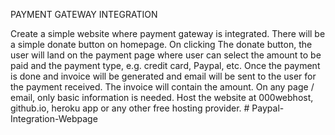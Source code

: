 PAYMENT GATEWAY INTEGRATION

Create a simple website where payment gateway is integrated.
There will be a simple donate button on homepage.
On clicking The donate button, the user will land on the payment page where user can select the amount to be paid and the payment type, e.g. credit card, Paypal, etc.
Once the payment is done and invoice will be generated and email will be sent to the user for the payment received. The invoice will contain the amount.
On any page / email, only basic information is needed.
Host the website at 000webhost, github.io, heroku app or any other free hosting provider. # Paypal-Integration-Webpage
